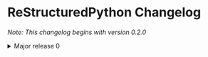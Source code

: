 # ReStructuredPython Changelog

*Note: This changelog begins with version 0.2.0*

<details><summary> Major release 0 </summary>

---

<!--------------->

<details><summary>0.3.0</summary>

---

Remodeled the compiler to not interfere with other python contructions or definitions such as format strings.

</details>

<!--------------->
<!--------------->

<details><summary>0.2.0</summary>

---

Added support for try and catch statements

</details>

<!--------------->
<!--------------->

<details><summary>0.1.0</summary>

---

Created the reStructuredPython compiler! 🎉

</details>

<!--------------->


</details>


